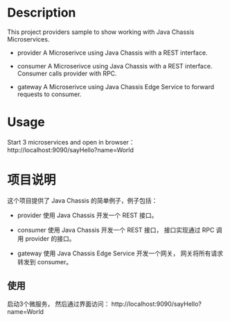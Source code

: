 # Description
This project providers sample to show working with Java Chassis Microservices. 

* provider
A Microserivce using Java Chassis with a REST interface.

* consumer
A Microserivce using Java Chassis with a REST interface. Consumer calls provider with RPC.

* gateway
A Microserivce using Java Chassis Edge Service to forward requests to consumer.

# Usage
Start 3 microservices and open in browser： http://localhost:9090/sayHello?name=World


# 项目说明

这个项目提供了 Java Chassis 的简单例子，例子包括：

* provider
使用 Java Chassis 开发一个 REST 接口。

* consumer
使用 Java Chassis 开发一个 REST 接口， 接口实现通过 RPC 调用 provider 的接口。 

* gateway
使用 Java Chassis Edge Service 开发一个网关， 网关将所有请求转发到 consumer。 

## 使用

启动3个微服务， 然后通过界面访问： http://localhost:9090/sayHello?name=World
